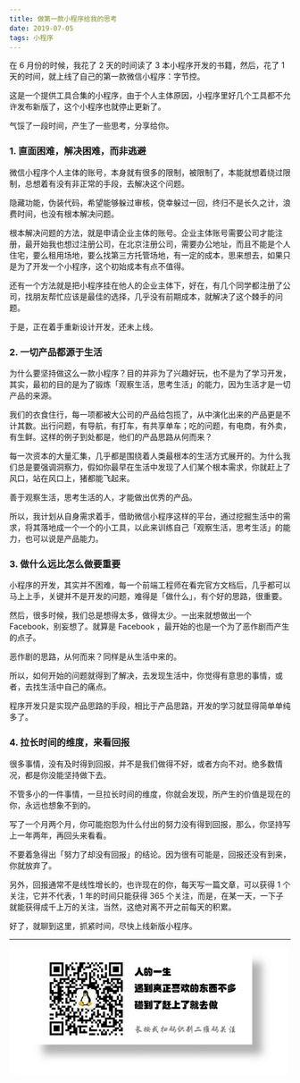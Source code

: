 ```yaml
---
title: 做第一款小程序给我的思考
date: 2019-07-05
tags: 小程序
---
```


在 6 月份的时候，我花了 2 天的时间读了 3 本小程序开发的书籍，然后，花了 1 天的时间，就上线了自己的第一款微信小程序：字节控。

这是一个提供工具合集的小程序，由于个人主体原因，小程序里好几个工具都不允许发布新版了，这个小程序也就停止更新了。

气馁了一段时间，产生了一些思考，分享给你。

### 1. 直面困难，解决困难，而非逃避
微信小程序个人主体的账号，本身就有很多的限制，被限制了，本能就想着绕过限制，总想着有没有非正常的手段，去解决这个问题。

隐藏功能，伪装代码，希望能够躲过审核，侥幸躲过一回，终归不是长久之计，浪费时间，也没有根本解决问题。

根本解决问题的方法，就是申请企业主体的账号。企业主体账号需要公司才能注册，最开始我也想过注册公司，在北京注册公司，需要办公地址，而且不能是个人住宅，要么租用场地，要么找第三方托管场地，有一定的成本，思来想去，如果只是为了开发一个小程序，这个初始成本有点不值得。

还有一个方法就是把小程序挂在他人的企业主体下，好在，有几个同学都注册了公司，找朋友帮忙应该是最佳的选择，几乎没有前期成本，就解决了这个棘手的问题。

于是，正在着手重新设计开发，还未上线。

### 2. 一切产品都源于生活
为什么要坚持做这么一款小程序？目的并非为了兴趣好玩，也不是为了学习开发，其实，最初的目的是为了锻炼「观察生活，思考生活」的能力，因为生活才是一切产品的来源。

我们的衣食住行，每一项都被大公司的产品给包揽了，从中演化出来的产品更是不计其数。出行问题，有导航，有打车，有共享单车；吃的问题，有电商，有外卖，有生鲜。这样的例子到处都是，他们的产品思路从何而来？

每一次资本的大量汇集，几乎都是围绕着人类最根本的生活方式展开的。为什么我们总是要强调洞察力，假如你最早在生活中发现了人们某个根本需求，你就赶上了风口，站在风口上，猪都能飞起来。

善于观察生活，思考生活的人，才能做出优秀的产品。

所以，我计划从自身需求着手，借助微信小程序这样的平台，通过挖掘生活中的需求，将其落地成一个一个的小工具，以此来训练自己「观察生活，思考生活」的能力，也可以说是产品能力。

### 3. 做什么远比怎么做要重要
小程序的开发，其实并不困难，每一个前端工程师在看完官方文档后，几乎都可以马上上手，关键并不是开发的问题，难得是「做什么」，有个好的思路，很重要。

然后，很多时候，我们总是想得太多，做得太少。一出来就想做出一个 Facebook，别妄想了。就算是 Facebook ，最开始的也是一个为了恶作剧而产生的点子。

恶作剧的思路，从何而来？同样是从生活中来的。

所以，如何开始的问题就得到了解决，去发现生活中，你觉得有意思的事情，或者，去找生活中自己的痛点。

程序开发只是实现产品思路的手段，相比于产品思路，开发的学习就显得简单单纯多了。

### 4. 拉长时间的维度，来看回报
很多事情，没有及时得到回报，并不是我们做得不好，或者方向不对。绝多数情况，都是你没能坚持做下去。

不管多小的一件事情，一旦拉长时间的维度，你就会发现，所产生的价值是现在的你，永远也想象不到的。

写了一个月两个月，你可能抱怨为什么付出的努力没有得到回报，那么，你坚持写上一年两年，再回头来看看。

不要着急得出「努力了却没有回报」的结论。因为很有可能是，回报还没有到来，你就放弃了。

另外，回报通常不是线性增长的，也许现在的你，每天写一篇文章，可以获得 1 个关注，它并不代表，1 年的时间只能获得 365 个关注，而是，在某一天，一下子就能获得成千上万的关注，当然，这绝对离不开之前每天的积累。

好了，就聊到这里，抓紧时间，尽快上线新版小程序。

---
![](/image/weixin.jpg)